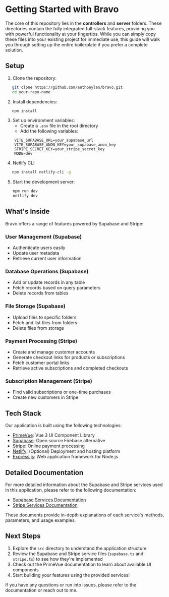 # Getting Started with Bravo

The core of this repository lies in the **controllers** and **server** folders. These directories contain the fully integrated full-stack features, providing you with powerful functionality at your fingertips. While you can simply copy these files into your existing project for immediate use, this guide will walk you through setting up the entire boilerplate if you prefer a complete solution.


## Setup

1. Clone the repository:
```bash
   git clone https://github.com/anthonylan/bravo.git
   cd your-repo-name
```

2. Install dependencies:
```bash
   npm install
```

3. Set up environment variables:
   - Create a `.env` file in the root directory
   - Add the following variables:
 ```
     VITE_SUPABASE_URL=your_supabase_url
     VITE_SUPABASE_ANON_KEY=your_supabase_anon_key
     STRIPE_SECRET_KEY=your_stripe_secret_key
     MODE=dev
```

4. Netlify CLI
```bash
   npm install netlify-cli -g
```

5. Start the development server:
   ```bash
   npm run dev
   netlify dev
   ```

## What's Inside

Bravo offers a range of features powered by Supabase and Stripe:

### User Management (Supabase)
- Authenticate users easily
- Update user metadata
- Retrieve current user information

### Database Operations (Supabase)
- Add or update records in any table
- Fetch records based on query parameters
- Delete records from tables

### File Storage (Supabase)
- Upload files to specific folders
- Fetch and list files from folders
- Delete files from storage

### Payment Processing (Stripe)
- Create and manage customer accounts
- Generate checkout links for products or subscriptions
- Fetch customer portal links
- Retrieve active subscriptions and completed checkouts

### Subscription Management (Stripe)
- Find valid subscriptions or one-time purchases
- Create new customers in Stripe

## Tech Stack

Our application is built using the following technologies:

- [PrimeVue](https://primevue.org/): Vue 3 UI Component Library
- [Supabase](https://supabase.io/): Open source Firebase alternative
- [Stripe](https://stripe.com/): Online payment processing
- [Netlify](https://www.netlify.com/): (Optional) Deployment and hosting platform
- [Express.js](https://expressjs.com/): Web application framework for Node.js

## Detailed Documentation

For more detailed information about the Supabase and Stripe services used in this application, please refer to the following documentation:

- [Supabase Services Documentation](./documentation/supabase.md)
- [Stripe Services Documentation](./documentation/stripe.md)

These documents provide in-depth explanations of each service's methods, parameters, and usage examples.

## Next Steps

1. Explore the `src` directory to understand the application structure
2. Review the Supabase and Stripe service files (`supabase.ts` and `stripe.ts`) to see how they're implemented
3. Check out the PrimeVue documentation to learn about available UI components
4. Start building your features using the provided services!

If you have any questions or run into issues, please refer to the documentation or reach out to me.